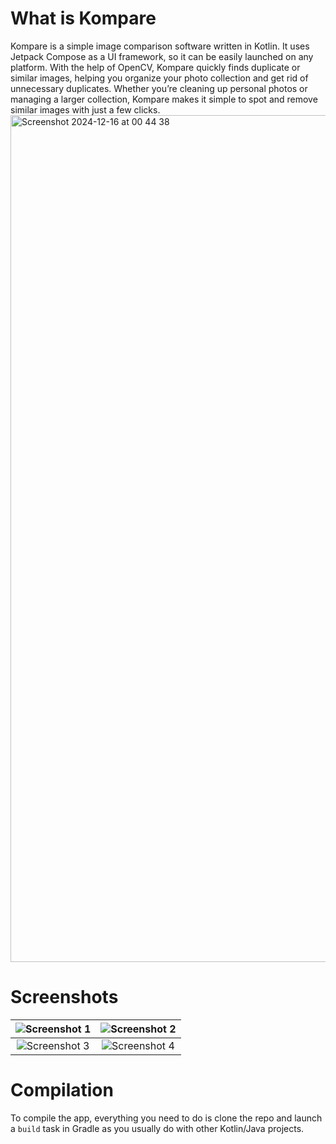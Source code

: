# What is Kompare

Kompare is a simple image comparison software written in Kotlin. It uses Jetpack Compose as a UI framework, so it can be easily launched on any platform. 
With the help of OpenCV, Kompare quickly finds duplicate or similar images, helping you organize your photo collection and get rid of unnecessary duplicates.
Whether you’re cleaning up personal photos or managing a larger collection, Kompare makes it simple to spot and remove similar images with just a few clicks.
<img width="1355" alt="Screenshot 2024-12-16 at 00 44 38" src="https://github.com/user-attachments/assets/14673b36-fcd4-4404-a51b-17cc785cbf0b" />

# Screenshots

| ![Screenshot 1](https://github.com/user-attachments/assets/b6753f0f-db64-4a08-981c-04fe00e75878) | ![Screenshot 2](https://github.com/user-attachments/assets/b72456cc-42b4-49e3-84db-18d71abad653) |
|:--:|:--:|
| ![Screenshot 3](https://github.com/user-attachments/assets/14673b36-fcd4-4404-a51b-17cc785cbf0b) | ![Screenshot 4](https://github.com/user-attachments/assets/13d70c43-343c-427a-a206-690ab37d7a75) |


# Compilation

To compile the app, everything you need to do is clone the repo and launch a `build` task in Gradle as you usually do with other Kotlin/Java projects.
